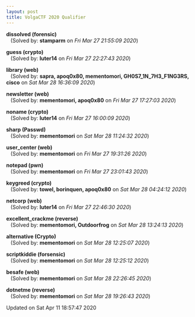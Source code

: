 ```yaml
---
layout: post
title: VolgaCTF 2020 Qualifier
---
```


<!--break-->

**dissolved (forensic)**  
&nbsp;&nbsp;&nbsp;(Solved by: **stamparm** on _Fri Mar 27 21:55:09 2020_)  
  
**guess (crypto)**  
&nbsp;&nbsp;&nbsp;(Solved by: **luter14** on _Fri Mar 27 22:27:43 2020_)  
  
**library (web)**  
&nbsp;&nbsp;&nbsp;(Solved by: **sapra, apoq0x80, mementomori, GH0S7_1N_7H3_F1NG3RS, cisco** on _Sat Mar 28 16:36:09 2020_)  
  
**newsletter (web)**  
&nbsp;&nbsp;&nbsp;(Solved by: **mementomori, apoq0x80** on _Fri Mar 27 17:27:03 2020_)  
  
**noname (crypto)**  
&nbsp;&nbsp;&nbsp;(Solved by: **luter14** on _Fri Mar 27 16:00:09 2020_)  
  
**sharp (Passwd)**  
&nbsp;&nbsp;&nbsp;(Solved by: **mementomori** on _Sat Mar 28 11:24:32 2020_)  
  
**user_center (web)**  
&nbsp;&nbsp;&nbsp;(Solved by: **mementomori** on _Fri Mar 27 19:31:26 2020_)  
  
**notepad (pwn)**  
&nbsp;&nbsp;&nbsp;(Solved by: **mementomori** on _Fri Mar 27 23:01:43 2020_)  
  
**keygreed (crypto)**  
&nbsp;&nbsp;&nbsp;(Solved by: **towel, borinquen, apoq0x80** on _Sat Mar 28 04:24:12 2020_)  
  
**netcorp (web)**  
&nbsp;&nbsp;&nbsp;(Solved by: **luter14** on _Fri Mar 27 22:46:30 2020_)  
  
**excellent_crackme (reverse)**  
&nbsp;&nbsp;&nbsp;(Solved by: **mementomori, Outdoorfrog** on _Sat Mar 28 13:24:13 2020_)  
  
**alternative (Crypto)**  
&nbsp;&nbsp;&nbsp;(Solved by: **mementomori** on _Sat Mar 28 12:25:07 2020_)  
  
**scriptkiddie (forsensic)**  
&nbsp;&nbsp;&nbsp;(Solved by: **mementomori** on _Sat Mar 28 12:25:12 2020_)  
  
**besafe (web)**  
&nbsp;&nbsp;&nbsp;(Solved by: **mementomori** on _Sat Mar 28 22:26:45 2020_)  
  
**dotnetme (reverse)**  
&nbsp;&nbsp;&nbsp;(Solved by: **mementomori** on _Sat Mar 28 19:26:43 2020_)  
  


Updated on Sat Apr 11 18:57:47 2020
